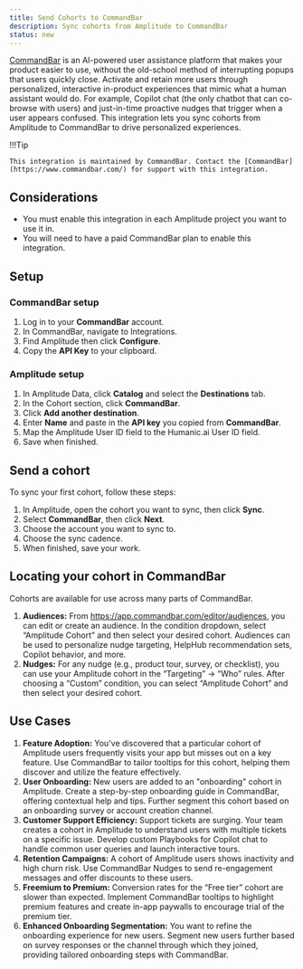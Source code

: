 ```yaml
---
title: Send Cohorts to CommandBar
description: Sync cohorts from Amplitude to CommandBar
status: new
---
```


[CommandBar](https://www.commandbar.com/) is an AI-powered user assistance platform that makes your product easier to use, without the old-school method of interrupting popups that users quickly close. Activate and retain more users through personalized, interactive in-product experiences that mimic what a human assistant would do. For example, Copilot chat (the only chatbot that can co-browse with users) and just-in-time proactive nudges that trigger when a user appears confused. This integration lets you sync cohorts from Amplitude to CommandBar to drive personalized experiences.

!!!Tip

    This integration is maintained by CommandBar. Contact the [CommandBar](https://www.commandbar.com/) for support with this integration. 

## Considerations

- You must enable this integration in each Amplitude project you want to use it in.
- You will need to have a paid CommandBar plan to enable this integration.

## Setup

### CommandBar setup

1. Log in to your **CommandBar** account.
2. In CommandBar, navigate to Integrations.
3. Find Amplitude then click **Configure**.
4. Copy the **API Key** to your clipboard.

### Amplitude setup

1. In Amplitude Data, click **Catalog** and select the **Destinations** tab.
2. In the Cohort section, click **CommandBar**.
3. Click **Add another destination**.
4. Enter **Name** and paste in the **API key** you copied from **CommandBar**.
5. Map the Amplitude User ID field to the Humanic.ai User ID field.
6. Save when finished.

## Send a cohort

To sync your first cohort, follow these steps:

1. In Amplitude, open the cohort you want to sync, then click **Sync**.
2. Select **CommandBar**, then click **Next**.
3. Choose the account you want to sync to.
4. Choose the sync cadence.
5. When finished, save your work.

## Locating your cohort in CommandBar

Cohorts are available for use across many parts of CommandBar.

1. **Audiences:** From https://app.commandbar.com/editor/audiences, you can edit or create an audience. In the condition dropdown, select “Amplitude Cohort” and then select your desired cohort. Audiences can be used to personalize nudge targeting, HelpHub recommendation sets, Copilot behavior, and more.
2. **Nudges:** For any nudge (e.g., product tour, survey, or checklist), you can use your Amplitude cohort in the “Targeting” → “Who” rules. After choosing a “Custom” condition, you can select “Amplitude Cohort” and then select your desired cohort.

## Use Cases

1. **Feature Adoption:** You've discovered that a particular cohort of Amplitude users frequently visits your app but misses out on a key feature. Use CommandBar to tailor tooltips for this cohort, helping them discover and utilize the feature effectively.
2. **User Onboarding:** New users are added to an "onboarding" cohort in Amplitude. Create a step-by-step onboarding guide in CommandBar, offering contextual help and tips. Further segment this cohort based on an onboarding survey or account creation channel.
3. **Customer Support Efficiency:** Support tickets are surging. Your team creates a cohort in Amplitude to understand users with multiple tickets on a specific issue. Develop custom Playbooks for Copilot chat to handle common user queries and launch interactive tours.
4. **Retention Campaigns:** A cohort of Amplitude users shows inactivity and high churn risk. Use CommandBar Nudges to send re-engagement messages and offer discounts to these users.
5. **Freemium to Premium:** Conversion rates for the “Free tier” cohort are slower than expected. Implement CommandBar tooltips to highlight premium features and create in-app paywalls to encourage trial of the premium tier.
6. **Enhanced Onboarding Segmentation:** You want to refine the onboarding experience for new users. Segment new users further based on survey responses or the channel through which they joined, providing tailored onboarding steps with CommandBar.
